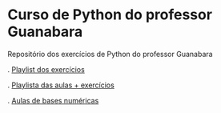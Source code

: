 # Curso de Python do professor Guanabara <br>
Repositório dos exercícios de Python do professor Guanabara <br>

. [Playlist dos exercícios](https://www.youtube.com/watch?v=nIHq1MtJaKs&list=PLHz_AreHm4dm6wYOIW20Nyg12TAjmMGT-&ab_channel=CursoemV%C3%ADdeo)

. [Playlista das aulas + exercícios](https://www.youtube.com/watch?v=S9uPNppGsGo&list=PLvE-ZAFRgX8hnECDn1v9HNTI71veL3oW0&ab_channel=CursoemV%C3%ADdeo)

. [Aulas de bases numéricas](https://www.youtube.com/watch?v=J5q7s7l2EuI&list=PLHz_AreHm4dlmeSpWzJGWOmFnVF5k_IYi)
